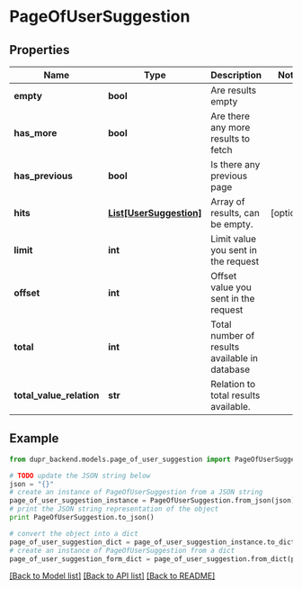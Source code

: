 # PageOfUserSuggestion


## Properties
Name | Type | Description | Notes
------------ | ------------- | ------------- | -------------
**empty** | **bool** | Are results empty | 
**has_more** | **bool** | Are there any more results to fetch | 
**has_previous** | **bool** | Is there any previous page | 
**hits** | [**List[UserSuggestion]**](UserSuggestion.md) | Array of results, can be empty. | [optional] 
**limit** | **int** | Limit value you sent in the request | 
**offset** | **int** | Offset value you sent in the request | 
**total** | **int** | Total number of results available in database | 
**total_value_relation** | **str** | Relation to total results available. | 

## Example

```python
from dupr_backend.models.page_of_user_suggestion import PageOfUserSuggestion

# TODO update the JSON string below
json = "{}"
# create an instance of PageOfUserSuggestion from a JSON string
page_of_user_suggestion_instance = PageOfUserSuggestion.from_json(json)
# print the JSON string representation of the object
print PageOfUserSuggestion.to_json()

# convert the object into a dict
page_of_user_suggestion_dict = page_of_user_suggestion_instance.to_dict()
# create an instance of PageOfUserSuggestion from a dict
page_of_user_suggestion_form_dict = page_of_user_suggestion.from_dict(page_of_user_suggestion_dict)
```
[[Back to Model list]](../README.md#documentation-for-models) [[Back to API list]](../README.md#documentation-for-api-endpoints) [[Back to README]](../README.md)


